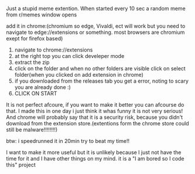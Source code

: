Just a stupid meme extention. 
When started every 10 sec a random meme from r/memes window opens
 

add it in chrome:(chromium so edge, Vivaldi, ect will work but you need to navigate to edge://extensions or something. most browsers are chromium exept for firefox based)
1. navigate to chrome://extensions
2. at the right top you can click develeper mode
3. extract the zip
4. click on the folder and when no other folders are visible click on select folder(when you clicked on add extension in chrome)
5. if you downloaded from the releases tab you get a error, noting to scary you are already done :)
6. CLICK ON START

It is not perfect afcoure, if you want to make it better you can afcourse do that. I made this in one day i just think it whas funny it is not very serious! And chrome will probably say that it is a security risk, because you didn't download from the extension store.(extentions form the chrome store could still be malware!!!!!!!!)

btw: i speedrunned it in 20min try to beat my time!! 

I want to make it more useful but it is unlikely because I just not have the time for it and I have other things on my mind. it is a "I am bored so I code this" project 